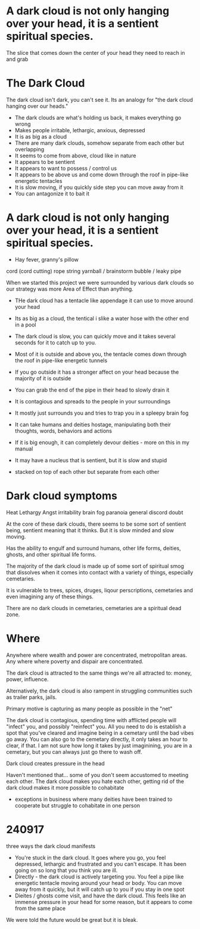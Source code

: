 # A dark cloud is not only hanging over your head, it is a sentient spiritual species. 

The slice that comes down the center of your head they need to reach in and grab

# The Dark Cloud
The dark cloud isn't dark, you can't see it.  Its an analogy for "the dark cloud hanging over our heads."
- The dark clouds are what's holding us back, it makes everything go wrong
- Makes people irritable, lethargic, anxious, depressed
- It is as big as a cloud
- There are many dark clouds, somehow separate from each other but overlapping 
- It seems to come from above, cloud like in nature
- It appears to be sentient 
- It appears to want to possess / control us 
- It appears to be above us and come down through the roof in pipe-like energetic tentacles 
- It is slow moving, if you quickly side step you can move away from it 
- You can antagonize it to bait it 

# A dark cloud is not only hanging over your head, it is a sentient spiritual species. 
- Hay fever, granny's pillow

cord (cord cutting)
rope 
string
yarnball / brainstorm 
bubble / leaky pipe

When we started this project we were surrounded by various dark clouds so our strategy was more Area of Effect than anything. 
- THe dark cloud has a tentacle like appendage it can use to move around your head
- Its as big as a cloud, the tentical i slike a water hose with the other end in a pool 
- The dark cloud is slow, you can quickly move and it takes several seconds for it to catch up to you. 
- Most of it is outside and above you, the tentacle comes down through the roof in pipe-like energetic tunnels 
- If you go outside it has a stronger affect on your head because the majority of it is outside 
- You can grab the end of the pipe in their head to slowly drain it 
- It is contagious and spreads to the people in your surroundings 
- It mostly just surrounds you and tries to trap you in a spleepy brain fog 
- It can take humans and deities hostage, manipulating both their thoughts, words, behaviors and actions 
- If it is big enough, it can completely devour deities - more on this in my manual 
- It may have a nucleus that is sentient, but it is slow and stupid 

- stacked on top of each other but separate from each other 

# Dark cloud symptoms 
Heat 
Lethargy 
Angst 
irritability 
brain fog
paranoia 
general discord
doubt

At the core of these dark clouds, there seems to be some sort of sentient being, sentient meaning that it thinks.  But it is slow minded and slow moving. 

Has the ability to engulf and surround humans, other life forms, deities, ghosts, and other spiritual life forms. 

The majority of the dark cloud is made up of some sort of spiritual smog that dissolves when it comes into contact with a variety of things, especially cemetaries. 

It is vulnerable to trees, spices, druges, liqour perscriptions, cemetaries and even imagining any of these things. 

There are no dark clouds in cemetaries, cemetaries are a spiritual dead zone. 


# Where 
Anywhere where wealth and power are concentrated, metropolitan areas. Any where where poverty and dispair are concentrated. 

The dark cloud is attracted to the same things we're all attracted to: money, power, influence. 

Alternatively, the dark cloud is also rampent in struggling communities such as trailer parks, jails. 

Primary motive is capturing as many people as possible in the "net" 

The dark cloud is contagious, spending time with afflicted people will "infect" you, and possibly "reinfect" you. All you need to do is establish a spot that you've cleared and imagine being in a cemetary until the bad vibes go away. You can also go to the cemetary directly, it only takes an hour to clear, if that. I am not sure how long it takes by just imaginining, you are in a cemetary, but you can always just go there to wash off. 

Dark cloud creates pressure in the head


Haven't mentioned that... some of you don't seem accustomed to meeting each other.  The dark cloud makes you hate each other, getting rid of the dark cloud makes it more possible to cohabitate 

- exceptions in business where many deities have been trained to cooperate but struggle to cohabitate in one person 


# 240917 
three ways the dark cloud manifests 
- You're stuck in the dark cloud.  It goes where you go, you feel depressed, lethargic and frustrated and you can't escape. It has been going on so long that you think you are ill.  
- Directly - the dark cloud is actively targeting you.  You feel a pipe like energetic tentacle moving around your head or body.  You can move away from it quickly, but it will catch up to you if you stay in one spot
- Dieites / ghosts come visit, and have the dark cloud.  This feels like an immense pressure in your head for some reason, but it appears to come from the same place


We were told the future would be great but it is bleak.  

